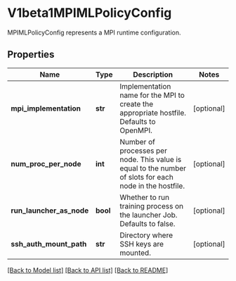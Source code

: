 # V1beta1MPIMLPolicyConfig

MPIMLPolicyConfig represents a MPI runtime configuration.

## Properties

| Name                     | Type     | Description                                                                                             | Notes      |
|--------------------------|----------|---------------------------------------------------------------------------------------------------------|------------|
| **mpi_implementation**   | **str**  | Implementation name for the MPI to create the appropriate hostfile. Defaults to OpenMPI.                | [optional] |
| **num_proc_per_node**    | **int**  | Number of processes per node. This value is equal to the number of slots for each node in the hostfile. | [optional] |
| **run_launcher_as_node** | **bool** | Whether to run training process on the launcher Job. Defaults to false.                                 | [optional] |
| **ssh_auth_mount_path**  | **str**  | Directory where SSH keys are mounted.                                                                   | [optional] |

[[Back to Model list]](../README.md#documentation-for-models) [[Back to API list]](../README.md#documentation-for-api-endpoints) [[Back to README]](../README.md)
